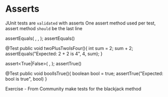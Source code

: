 # Asserts

JUnit tests are `validated` with asserts
One assert method used per test, assert method `should` be the last line

assertEquals(<Message to be displayed upon failure> , <Expected value> , <Actual value>);
assertEquals()

@Test
public void twoPlusTwoIsFour(){
    int sum = 2;
    sum + 2; 
    assertEquals("Expected: 2 + 2 is 4", 4, sum);
}

assert<True|False>(<Message to be displayed upon failure> , <Boolean to be evaluated>);
assertTrue()

@Test
public void boolIsTrue(){
    boolean bool = true;
    assertTrue("Expected: bool is true", bool)
}

Exercise - From Community make tests for the blackjack method


